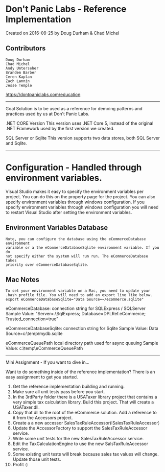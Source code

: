 # Don't Panic Labs - Reference Implementation

Created on 2016-09-25 by Doug Durham & Chad Michel

## Contributors

    Doug Durham
    Chad Michel
    Andy Unterseher
    Branden Barber
    Ceren Kaplan
    Zach Lannin
    Jesse Temple

https://dontpaniclabs.com/education

---

Goal
Solution is to be used as a reference for demoing patterns and practices
used by us at Don't Panic Labs.

.NET CORE Version
This version uses .NET Core 5, instead of the original .NET Framework used
by the first version we created.

SQL Server or Sqlite
This version supports two data stores, both SQL Server and Sqlite.

---

# Configuration - Handled through environment variables.

Visual Studio makes it easy to specify the environment variables per project.
You can do this on the property page for the project. You can also specify
environment variables through windows configuration. If you specify environment
variables through windows configuration you will need to restart Visual Studio
after setting the environment variables.

## Environment Variables Database

    Note, you can configure the database using the eCommerceDatabase environment
    variable or a the eCommerceDatabaseSqlite environment variable. If you do
    not specify either the system will run run. The eCommerceDatabase takes
    priority over eCommerceDatabaseSqlite.

## Mac Notes

    To set your environment variable on a Mac, you need to update your
    .bash_profile file. You will need to add an export line like below.
    export eCommerceDatabaseSqlite="Data Source=~/ecommerce.sqlite"

eCommerceDatabase: connection string for SQLExpress / SQLServer
Sample Value: "Server=.\SqlExpress; Database=DPLRef.eCommerce; Trusted_connection=true"

eCommerceDatabaseSqlite: connection string for Sqlite
Sample Value: Data Source=c:\temp\mydb.sqlite

eCommerceQueuePath local directory path used for async queuing
Sample Value: c:\temp\eCommerceQueuePath

---

Mini Assignment - If you want to dive in...

Want to do something inside of the reference implementation? There is an easy
assignment to get you started.

1. Get the reference implementation building and running.
2. Make sure all unit tests pass before you start.
3. In the 3rdParty folder there is a USATaxer library project that contains a very simple tax calculation library. Build this project. That will create a USATaxer.dll.
4. Copy that dll to the root of the eCommerce solution. Add a reference to it from the Accessors project.
5. Create a a new accessor SalesTaxRuleAccessor(ISalesTaxRuleAccessor)
6. Update the AccessorFactory to support the SalesTaxRuleAccessor service.
7. Write some unit tests for the new SalesTaxRuleAccessor service.
8. Edit the TaxCalculationEngine to use the new SalsTaxRuleAccessor service.
9. Some existing unit tests will break because sales tax values will change. Update those unit tests.
10. Profit :)
